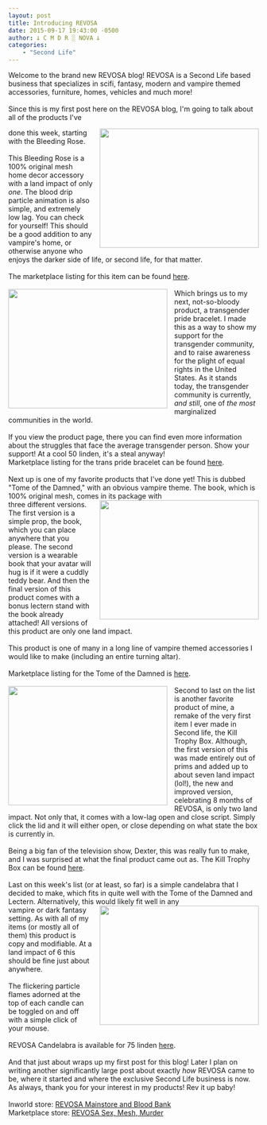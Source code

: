 ```yaml
---
layout: post
title: Introducing REVOSA
date: 2015-09-17 19:43:00 -0500
author: 𐕣 C M D R ░ NOVA 𐕣
categories:
    - "Second Life"
---
```


Welcome to the brand new REVOSA blog! REVOSA is a Second Life based business that specializes in scifi, fantasy, modern and vampire themed accessories, furniture, homes, vehicles and much more!<br />
<br />
Since this is my first post here on the REVOSA blog, I'm going to talk about all of the products I've <br />
<div style="clear: both; text-align: center;">
<a href="http://2.bp.blogspot.com/-oOCNWx7EKZA/VfsUSuC3hnI/AAAAAAAAAHo/uyFIVwDJF8E/s1600/RBRA.png" style="clear: right; float: right; margin-bottom: 1em; margin-left: 1em;"><img border="0" height="240" src="http://2.bp.blogspot.com/-oOCNWx7EKZA/VfsUSuC3hnI/AAAAAAAAAHo/uyFIVwDJF8E/s320/RBRA.png" width="320" /></a></div>
done this week, starting with the Bleeding Rose.<br />
<br />
This Bleeding Rose is a 100% original mesh home decor accessory with a land impact of only <i>one</i>. The blood drip particle animation is also simple, and extremely low lag. You can check for yourself! This should be a good addition to any vampire's home, or otherwise anyone who enjoys the darker side of life, or second life, for that matter.<br />
<br />
The marketplace listing for this item can be found <a href="https://marketplace.secondlife.com/p/REVOSA-Bleeding-Rose/7737621" target="_blank" rel="noopener">here</a>.<br />
<br />
<div style="clear: both; text-align: center;">
<a href="http://4.bp.blogspot.com/-R5VIXcfBslQ/VfsVIm5EwuI/AAAAAAAAAHw/LM91kd5XM6I/s1600/RTPBA.png" style="clear: left; float: left; margin-bottom: 1em; margin-right: 1em;"><img border="0" height="240" src="http://4.bp.blogspot.com/-R5VIXcfBslQ/VfsVIm5EwuI/AAAAAAAAAHw/LM91kd5XM6I/s320/RTPBA.png" width="320" /></a></div>
Which brings us to my next, not-so-bloody product, a transgender pride bracelet. I made this as a way to show my support for the transgender community, and to raise awareness for the plight of equal rights in the United States. As it stands today, the transgender community is currently, <i>and still</i>, one of <i>the most</i> marginalized communities in the world.<br />
<br />
If you view the product page, there you can find even more information about the struggles that face the average transgender person. Show your support! At a cool 50 linden, it's a steal anyway!<br />
Marketplace listing for the trans pride bracelet can be found <a href="https://marketplace.secondlife.com/p/REVOSA-Trans-Pride-Bracelet/7738211" target="_blank" rel="noopener">here</a>.<br />
<br />
Next up is one of my favorite products that I've done yet! This is dubbed "Tome of the Damned," with an obvious vampire theme. The book, which is 100% original mesh, comes in its package with <br />
<div style="clear: both; text-align: center;">
<a href="http://3.bp.blogspot.com/-xFTkArnTquc/VfsV5zezKFI/AAAAAAAAAH4/jkYsL8M4i5w/s1600/RTOFTDA.png" style="clear: right; float: right; margin-bottom: 1em; margin-left: 1em;"><img border="0" height="240" src="http://3.bp.blogspot.com/-xFTkArnTquc/VfsV5zezKFI/AAAAAAAAAH4/jkYsL8M4i5w/s320/RTOFTDA.png" width="320" /></a></div>
three different versions. The first version is a simple prop, the book, which you can place anywhere that you please. The second version is a wearable book that your avatar will hug is if it were a cuddly teddy bear. And then the final version of this product comes with a bonus lectern stand with the book already attached! All versions of this product are only one land impact.<br />
<br />
This product is one of many in a long line of vampire themed accessories I would like to make (including an entire turning altar). <br />
<br />
Marketplace listing for the Tome of the Damned is <a href="https://marketplace.secondlife.com/p/REVOSA-Tome-of-the-Damned/7746861" target="_blank" rel="noopener">here</a>.<br />
<br />
<div style="clear: both; text-align: center;">
<a href="http://2.bp.blogspot.com/-UDhSXGLM_qQ/VfsWx9qo9YI/AAAAAAAAAIE/vCilk5krS6g/s1600/RKTBA.jpg" style="clear: left; float: left; margin-bottom: 1em; margin-right: 1em;"><img border="0" height="240" src="http://2.bp.blogspot.com/-UDhSXGLM_qQ/VfsWx9qo9YI/AAAAAAAAAIE/vCilk5krS6g/s320/RKTBA.jpg" width="320" /></a></div>
Second to last on the list is another favorite product of mine, a remake of the very first item I ever made in Second life, the Kill Trophy Box. Although, the first version of this was made entirely out of prims and added up to about seven land impact (lol!), the new and improved version, celebrating 8 months of REVOSA, is only two land impact. Not only that, it comes with a low-lag open and close script. Simply click the lid and it will either open, or close depending on what state the box is currently in.<br />
<br />
Being a big fan of the television show, Dexter, this was really fun to make, and I was surprised at what the final product came out as. The Kill Trophy Box can be found <a href="https://marketplace.secondlife.com/p/REVOSA-Trophy-Box/7749289" target="_blank" rel="noopener">here</a>.<br />
<br />
Last on this week's list (or at least, so far) is a simple candelabra that I decided to make, which fits in quite well with the Tome of the Damned and Lectern. Alternatively, this would likely fit well in any<br />
<div style="clear: both; text-align: center;">
<a href="http://3.bp.blogspot.com/-c5IDkPOM_pQ/VfsXoRRUKQI/AAAAAAAAAIM/rAMZA8y_bH0/s1600/RCA.png" style="clear: right; float: right; margin-bottom: 1em; margin-left: 1em;"><img border="0" height="240" src="http://3.bp.blogspot.com/-c5IDkPOM_pQ/VfsXoRRUKQI/AAAAAAAAAIM/rAMZA8y_bH0/s320/RCA.png" width="320" /></a></div>
vampire or dark fantasy setting. As with all of my items (or mostly all of them) this product is copy and modifiable. At a land impact of 6 this should be fine just about anywhere.<br />
<br />
The flickering particle flames adorned at the top of each candle can be toggled on and off with a simple click of your mouse.<br />
<br />
REVOSA Candelabra is available for 75 linden <a href="https://marketplace.secondlife.com/p/REVOSA-Candelabra/7751777" target="_blank" rel="noopener">here</a>.<br />
<br />
And that just about wraps up my first post for this blog! Later I plan on writing another significantly large post about exactly <i>how</i> REVOSA came to be, where it started and where the exclusive Second Life business is now. As always, thank you for your interest in my products! Rev it up baby!<br />
<br />
Inworld store: <a href="http://maps.secondlife.com/secondlife/Pisces/172/239/29" target="_blank" rel="noopener">REVOSA Mainstore and Blood Bank</a><br />
Marketplace store: <a href="https://marketplace.secondlife.com/stores/165186" target="_blank" rel="noopener">REVOSA Sex, Mesh, Murder</a>